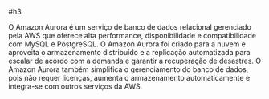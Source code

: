 #h3 

O Amazon Aurora é um serviço de banco de dados relacional gerenciado pela AWS que oferece alta performance, disponibilidade e compatibilidade com MySQL e PostgreSQL. O Amazon Aurora foi criado para a nuvem e aproveita o armazenamento distribuído e a replicação automatizada para escalar de acordo com a demanda e garantir a recuperação de desastres. O Amazon Aurora também simplifica o gerenciamento do banco de dados, pois não requer licenças, aumenta o armazenamento automaticamente e integra-se com outros serviços da AWS.